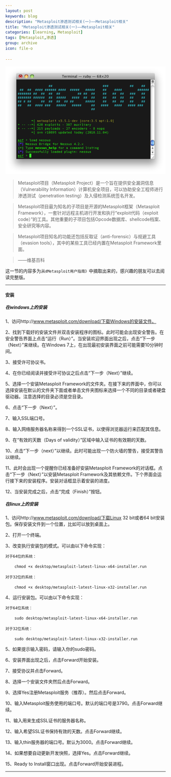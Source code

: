 ```yaml
---
layout: post
keywords: blog
description: "Metasploit渗透测试相关(一)——Metasploit相关"
title: "Metasploit渗透测试相关(一)——Metasploit相关"
categories: [learning, Metasploit]
tags: [Metasploit,渗透]
group: archive
icon: file-o

---
```


![image](/assets/images/2013-12-28-Metasploit-2.png)

>Metasploit项目（Metasploit Project）是一个旨在提供安全漏洞信息（Vulnerability Information）计算机安全项目，可以协助安全工程师进行渗透测试（penetration testing）及入侵检测系统签名开发。

>Metasploit项目最为知名的子项目是开源的Metasploit框架（Metasploit Framework），一套针对远程主机进行开发和执行“exploit代码（exploit code）”的工具。其他重要的子项目包括Opcode数据库、shellcode档案、安全研究等内容。

>Metasploit项目知名的功能还包括反取证（anti-forensic）与规避工具（evasion tools），其中的某些工具已经内置在Metasploit Framework里面。

>——维基百科

<!-- more -->

这一节的内容多为从`《Metasploit用户指南》`中摘取出来的，感兴趣的朋友可以去阅读完整版。

---
#### 安装

##### 在windows上的安装

1、访问http://www.metasploit.com/download/下载Windows的安装文件。

2、找到下载好的安装文件并双击安装程序的图标。此时可能会出现安全警告。在安全警告界面上点击“运行（Run）”。当安装欢迎界面出现之后，点击“下一步（Next）”来继续。在Windows 7上，在出现最初安装界面之前可能需要10分钟时间。

3、接受许可协议书。

4、在你已经阅读并接受许可协议之后点击“下一步（Next）”继续。

5、选择一个安装Metasploit Framework的文件夹。在接下来的界面中，你可以选择安装在默认的文件夹下面或者单击文件夹图标来选择一个不同的目录或者硬盘驱动器。注意选择的目录必须是空目录。

6、点击“下一步（Next）”。

7、输入SSL端口号。

8、输入网络服务器名称来得到一个SSL证书，以使得浏览器运行来匹配其信息。

9、在“有效的天数（Days of validity）”区域中输入证书的有效期的天数。

10、点击“下一步（next）”以继续。此时可能出现一个防火墙的警告，接受其警告以继续。

11、此时会出现一个提醒你已经准备好安装Metasploit Framework的对话框。点击“下一步（Next）”以安装Metasploit Framework及其依赖文件。下个界面会运行接下来的安装程序。安装对话框显示着安装的进度。

12、当安装完成之后，点击“完成（Finish）”按钮。



##### 在linux上的安装

1、访问http://www.metasploit.com/download/下载Linux 32 bit或者64 bit安装包。保存安装文件到一个位置，比如可以放到桌面上。

2、打开一个终端。

3、改变执行安装包的模式。可以由以下命令实现：
	
	对于64位的系统：

	 	chmod +x desktop/metasploit-latest-linux-x64-installer.run

	对于32位的系统：

	 	chmod +x desktop/metasploit-latest-linux-x32-installer.run

4、运行安装包。可以由以下命令实现：

	对于64位系统：

		sudo desktop/metasploit-latest-linux-x64-installer.run

	对于32位系统：

		sudo desktop/metasploit-latest-linux-x32-installer.run

5、如果提示输入密码，请输入你的sudo密码。

6、安装界面出现之后，点击Forward开始安装。

7、接受协议并点击Forward。

8、选择一个安装文件夹然后点击Forward。

9、选择Yes注册Metasploit服务（推荐）。然后点击Forward。

10、输入Metasploit服务使用的端口号。默认的端口号是3790。点击Forward继续。

11、输入用来生成SSL证书的服务器名称。

12、输入希望SSL证书保持有效的天数。点击Forward继续。

13、输入thin服务器的端口号。默认为3000。点击Forward继续。

14、如果想要自动更新开发快照，选择Yes。点击Forward继续。

15、Ready to Install窗口出现。点击Forward开始安装进程。

---




